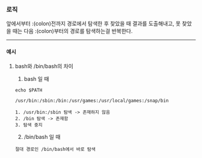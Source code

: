 ### 로직

앞에서부터 :(colon)전까지 경로에서 탐색한 후 찾았을 때 결과를 도출해내고, 못 찾았을 때는 다음 :(colon)부터의 경로를 탐색하는걸 반복한다.

---

#### 예시

1. bash와 /bin/bash의 차이

    1. bash 일 때

    ```
    echo $PATH

    /usr/bin:/sbin:/bin:/usr/games:/usr/local/games:/snap/bin

    1. /usr/bin:/sbin 탐색 -> 존재하지 않음
    2. /bin 탐색 -> 존재함
    3. 탐색 중지
    ```

    2. /bin/bash 일 때

    ```
    절대 경로인 /bin/bash에서 바로 탐색
    ```
